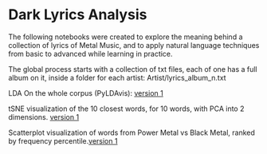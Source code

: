 # Dark Lyrics Analysis

The following notebooks were created to explore the meaning behind a collection of lyrics of Metal Music, and to apply natural language techniques from basic to advanced while learning in practice.

The global process starts with a collection of txt files, each of one has a full album on it, inside a folder for each artist: Artist/lyrics_album_n.txt

LDA On the whole corpus (PyLDAvis): <a href="https://htmlpreview.github.io/?https://github.com/seba54322/dark_lyrics_analysis/blob/master/lda_aries.html" target="_blank">version 1</a>

tSNE visualization of the 10 closest words, for 10 words, with PCA into 2 dimensions. <a href="https://github.com/seba54322/dark_lyrics_analysis/blob/master/similar_words.png" target="_blank">version 1</a>

Scatterplot visualization of words from Power Metal vs Black Metal, ranked by frequency percentile.<a href="https://htmlpreview.github.io/?https://github.com/seba54322/dark_lyrics_analysis/blob/master/power_black_v2_pretty.html" target="_blank">version 1</a>

